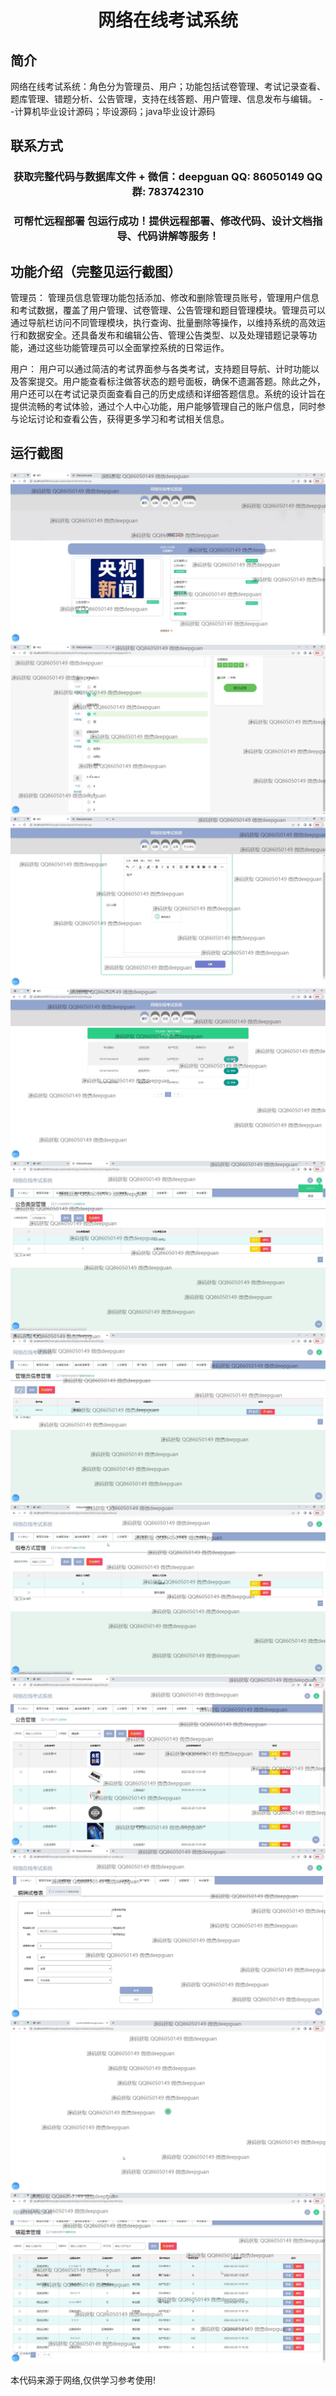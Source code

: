 <p><h1 align="center">网络在线考试系统</h1></p>

## 简介
网络在线考试系统：角色分为管理员、用户；功能包括试卷管理、考试记录查看、题库管理、错题分析、公告管理，支持在线答题、用户管理、信息发布与编辑。    --计算机毕业设计源码；毕设源码；java毕业设计源码


## 联系方式
<p><h3 align="center">获取完整代码与数据库文件 + 微信：deepguan QQ: 86050149 QQ群: 783742310</h3></p>
<p><h3 align="center">可帮忙远程部署 包运行成功！提供远程部署、修改代码、设计文档指导、代码讲解等服务！</h3></p>

## 功能介绍（完整见运行截图）
管理员： 管理员信息管理功能包括添加、修改和删除管理员账号，管理用户信息和考试数据，覆盖了用户管理、试卷管理、公告管理和题目管理模块。管理员可以通过导航栏访问不同管理模块，执行查询、批量删除等操作，以维持系统的高效运行和数据安全。还具备发布和编辑公告、管理公告类型、以及处理错题记录等功能，通过这些功能管理员可以全面掌控系统的日常运作。

用户： 用户可以通过简洁的考试界面参与各类考试，支持题目导航、计时功能以及答案提交。用户能查看标注做答状态的题号面板，确保不遗漏答题。除此之外，用户还可以在考试记录页面查看自己的历史成绩和详细答题信息。系统的设计旨在提供流畅的考试体验，通过个人中心功能，用户能够管理自己的账户信息，同时参与论坛讨论和查看公告，获得更多学习和考试相关信息。


## 运行截图
![](img/001.jpg)
![](img/002.jpg)
![](img/003.jpg)
![](img/004.jpg)
![](img/005.jpg)
![](img/006.jpg)
![](img/007.jpg)
![](img/008.jpg)
![](img/009.jpg)
![](img/010.jpg)
![](img/011.jpg)

<p>本代码来源于网络,仅供学习参考使用!</p>
